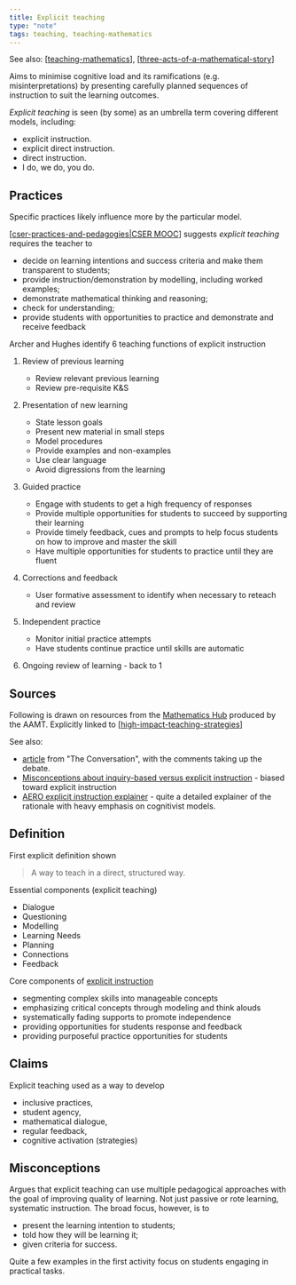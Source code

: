 ```yaml
---
title: Explicit teaching
type: "note"
tags: teaching, teaching-mathematics
---
```


See also: [[teaching-mathematics]], [[three-acts-of-a-mathematical-story]]

Aims to minimise cognitive load and its ramifications (e.g. misinterpretations) by presenting carefully planned sequences of instruction to suit the learning outcomes.

_Explicit teaching_ is seen (by some) as an umbrella term covering different models, including:

- explicit instruction.
- explicit direct instruction.
- direct instruction.
- I do, we do, you do.

## Practices

Specific practices likely influence more by the particular model.

[[cser-practices-and-pedagogies|CSER MOOC]] suggests _explicit teaching_ requires the teacher to 

- decide on learning intentions and success criteria and make them transparent to students;
- provide instruction/demonstration by modelling, including worked examples;
- demonstrate mathematical thinking and reasoning;
- check for understanding;
- provide students with opportunities to practice and demonstrate and receive feedback

Archer and Hughes identify 6 teaching functions of explicit instruction

1. Review of previous learning

    - Review relevant previous learning 
    - Review pre-requisite K&S

2. Presentation of new learning 

    - State lesson goals 
    - Present new material in small steps 
    - Model procedures 
    - Provide examples and non-examples 
    - Use clear language 
    - Avoid digressions from the learning

3. Guided practice

    - Engage with students to get a high frequency of responses 
    - Provide multiple opportunities for students to succeed by supporting their learning 
    - Provide timely feedback, cues and prompts to help focus students on how to improve and master the skill 
    - Have multiple opportunities for students to practice until they are fluent

4. Corrections and feedback

    - User formative assessment to identify when necessary to reteach and review

5. Independent practice

    - Monitor initial practice attempts
    - Have students continue practice until skills are automatic

6. Ongoing review of learning - back to 1

## Sources

Following is drawn on resources from the [Mathematics Hub](https://www.mathematicshub.edu.au/) produced by the AAMT.  Explicitly linked to [[high-impact-teaching-strategies]]

See also:

- [article](https://theconversation.com/explainer-what-is-explicit-instruction-and-how-does-it-help-children-learn-115144) from "The Conversation", with the comments taking up the debate.
- [Misconceptions about inquiry-based versus explicit instruction](https://www.thescienceofmath.com/misconceptions-inquiry-based-versus-explicit-instruction) - biased toward explicit instruction
- [AERO explicit instruction explainer](https://www.edresearch.edu.au/summaries-explainers/explainers/explicit-instruction) - quite a detailed explainer of the rationale with heavy emphasis on cognitivist models.

## Definition

First explicit definition shown
> A way to teach in a direct, structured way.

Essential components (explicit teaching)

- Dialogue 
- Questioning
- Modelling 
- Learning Needs 
- Planning
- Connections
- Feedback

Core components of [explicit instruction](https://www.thescienceofmath.com/misconceptions-inquiry-based-versus-explicit-instruction)

- segmenting complex skills into manageable concepts
- emphasizing critical concepts through modeling and think alouds
- systematically fading supports to promote independence
- providing opportunities for students response and feedback
- providing purposeful practice opportunities for students

## Claims

Explicit teaching used as a way to develop

- inclusive practices,
- student agency,
- mathematical dialogue,
- regular feedback,
- cognitive activation (strategies)

## Misconceptions

Argues that explicit teaching can use multiple pedagogical approaches with the goal of improving quality of learning. Not just passive or rote learning, systematic instruction. The broad focus, however, is to

- present the learning intention to students;
- told how they will be learning it;
- given criteria for success.

Quite a few examples in the first activity focus on students engaging in practical tasks.


[//begin]: # "Autogenerated link references for markdown compatibility"
[teaching-mathematics]: teaching-mathematics "Teaching Mathematics"
[three-acts-of-a-mathematical-story]: three-acts-of-a-mathematical-story "Three acts of a mathematical story"
[cser-practices-and-pedagogies|CSER MOOC]: cser-mooc/cser-practices-and-pedagogies "CSER Maths in Schools - Practices and pedagogies"
[high-impact-teaching-strategies]: ../high-impact-teaching-strategies "High impact teaching strategies"
[//end]: # "Autogenerated link references"